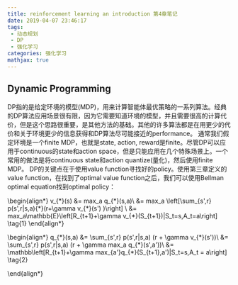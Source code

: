 ```yaml
---
title: reinforcement learning an introduction 第4章笔记
date: 2019-04-07 23:46:17
tags:
 - 动态规划
 - DP
 - 强化学习
categories: 强化学习
mathjax: true
---
```


## Dynamic Programming
DP指的是给定环境的模型(MDP)，用来计算智能体最优策略的一系列算法。经典的DP算法应用场景很有限，因为它需要知道环境的模型，并且需要很高的计算代价，但是这个思路很重要，是其他方法的基础。其他的许多算法都是在用更少的代价和关于环境更少的信息获得和DP算法尽可能接近的performance。
通常我们假定环境是一个finite MDP，也就是state, action, reward是finite。尽管DP可以应用于continuous的state和action space，但是只能应用在几个特殊场景上。一个常用的做法是将continuous state和action quantize(量化)，然后使用finite MDP。
DP的关键点在于使用value function寻找好的policy。使用第三章定义的value function，在找到了optimal value function之后，我们可以使用Bellman optimal equation找到optimal policy：

\begin{align\*}
v_{\*}(s) &= max_a q_{\*}(s,a)\\
&= max_a \left[\sum_{s',r} p(s',r|s,a){\*}(r+\gamma v_{\*}(s') )\right] \\
&= max_a\mathbb{E}\left[R_{t+1}+\gamma v_{\*}(S_{t+1})|S_t=s,A_t=a\right] \tag{1}
\end{align\*}

\begin{align\*}
q_{\*}(s,a) &= \sum_{s',r} p(s',r|s,a) (r + \gamma v_{\*}(s'))\\
&= \sum_{s',r} p(s',r|s,a) (r + \gamma max_a q_{\*}(s',a'))\\
&= \mathbb\left[R_{t+1}+\gamma max_{a'}q_{\*}(S_{t+1},a')|S_t=s,A_t = a\right] \tag{2}

\end{align\*}
